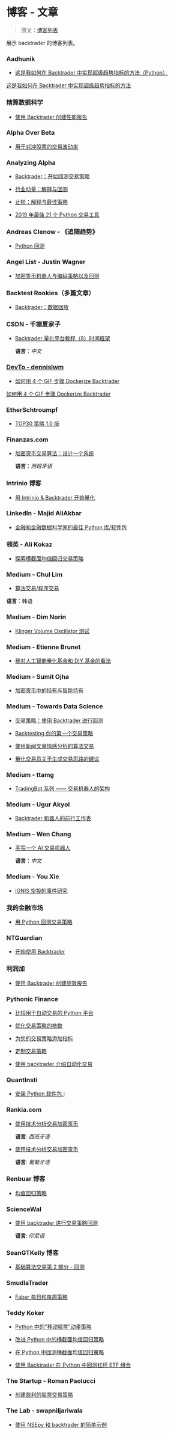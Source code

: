 # 博客 - 文章

> 原文：[博客列表](https://www.backtrader.com/home/references/blogs/)

展示 backtrader 的博客列表。

### Aadhunik

+   [这是我如何在 Backtrader 中实现超级趋势指标的方法（Python）](https://aadhunik.ml/this-is-how-i-implemented-super-trend-indicator-in-backtrader-python/)

[这是我如何在 Backtrader 中实现超级趋势指标的方法](https://aadhunik.ml/this-is-how-i-implemented-super-trend-indicator-in-backtrader-python/)

### 精算数据科学

+   [使用 Backtrader 创建性能报告](http://actuarialdatascience.com/backtrader_performance_report.html)

### Alpha Over Beta

+   [用于对冲股票的交易波动率](https://www.alphaoverbeta.net/trading-volatility-to-hedge-equity/)

### Analyzing Alpha

+   [Backtrader：开始回测交易策略](https://analyzingalpha.com/backtrader-backtesting-trading-strategies)

+   [行业动量：解释与回测](https://analyzingalpha.com/sector-momentum)

+   [止损：解释与最佳策略](https://analyzingalpha.com/stop-loss-for-stocks)

+   [2019 年最佳 21 个 Python 交易工具](https://analyzingalpha.com/python-trading-tools)

### Andreas Clenow - 《追随趋势》

+   [Python 回测](https://www.followingthetrend.com/2018/06/backtesting-with-python/)

### Angel List - Justin Wagner

+   [加密货币机器人与编码策略以及回测](https://angel.co/projects/729346-cryptocurrency-bot-with-encoded-strategies-and-backtesting?src=user_profile)

### Backtest Rookies（多篇文章）

+   [Backtrader：数据回放](https://backtest-rookies.com/2017/12/06/backtrader-data-replay/)

### CSDN - 千塘夏家子

+   [Backtrader 量化平台教程（8）时间框架](https://blog.csdn.net/qtlyx/article/details/72716995)

    **语言**：*中文*

### [DevTo - dennislwm](https://dev.to/dennislwm)

+   [如何用 4 个 GIF 步骤 Dockerize Backtrader](https://dev.to/dennislwm/how-to-dockerize-backtrader-in-4-gif-steps-4af2)

[如何用 4 个 GIF 步骤 Dockerize Backtrader](https://dev.to/dennislwm/how-to-dockerize-backtrader-in-4-gif-steps-4af2)

### EtherSchtroumpf

+   [TOP30 策略 1.0 版](https://blog.etherschtroumpf.money/2019/06/04/top30-strategy-1-0/)

### Finanzas.com

+   [加密货币交易算法：设计一个系统](http://www.finanzas.com/noticias/mercados/bolsas/20180718/cryptotrading-algoritmico-disenando-sistema-3876840.html)

    **语言**：*西班牙语*

### Intrinio 博客

+   [用 Intrinio & Backtrader 开始量化](https://blog.intrinio.com/a-quant-quickstart-with-intrinio-backtrader/)

### LinkedIn - Majid AliAkbar

+   [金融和金融数据科学家的最佳 Python 库/软件包](https://www.linkedin.com/pulse/best-python-librariespackages-finance-financial-data-majid-aliakbar/)

### 领英 - Ali Kokaz

+   [探索横截面均值回归交易策略](https://www.linkedin.com/pulse/exploring-cross-sectional-mean-reversion-trading-strategy-ali-kokaz-1f)

### Medium - Chul Lim

+   [算法交易/程序交易](https://medium.com/@chulla/algo-trading-%ED%94%84%EB%A1%9C%EA%B7%B8%EB%9E%A8-%ED%8A%B8%EB%A0%88%EC%9D%B4%EB%94%A9-fd7f88c99834)

**语言**：韩语

### Medium - Dim Norin

+   [Klinger Volume Oscillator 测试](https://medium.com/@uachatse/test-for-klinger-volume-oscillator-b234b66a9a84?source=---------2------------------)

### Medium - Etienne Brunet

+   [我对人工智能量化基金和 DIY 基金的看法](https://medium.com/@etiennebr/my-landscape-on-artificial-intelligence-quantitative-funds-and-diy-funds-13e1b4c25706)

### Medium - Sumit Ojha

+   [加密货币中的持有与智能持有](https://medium.com/@ojhasumit93/holding-vs-smart-holding-in-cryptocurrency-c3c9d89c85f)

### Medium - Towards Data Science

+   [交易策略：使用 Backtrader 进行回测](https://towardsdatascience.com/trading-strategy-back-testing-with-backtrader-6c173f29e37f)

+   [Backtesting 你的第一个交易策略](https://towardsdatascience.com/backtesting-your-first-trading-strategy-ad3977f3f2a)

+   [使用新闻文章情感分析的算法交易](https://towardsdatascience.com/https-towardsdatascience-com-algorithmic-trading-using-sentiment-analysis-on-news-articles-83db77966704)

+   [量化交易员关于生成交易思路的建议](https://towardsdatascience.com/quants-advice-on-generating-trading-ideas-580ea62672f3)

### Medium - ttamg

+   [TradingBot 系列 —— 交易机器人的架构](https://medium.com/@MattGosden/tradingbot-series-architecture-for-a-trading-bot-ac2352508c82)

### Medium - Ugur Akyol

+   [Backtrader 机器人的前行工作表](https://medium.com/@UgurAkyol1/walk-forward-worksheet-for-backtrader-81c7571099a1)

### Medium - Wen Chang

+   [手写一个 AI 交易机器人](https://medium.com/@meowent/%E5%8B%95%E6%89%8B%E5%AF%AB%E4%B8%80%E9%9A%BBai%E4%BA%A4%E6%98%93%E6%A9%9F%E5%99%A8%E4%BA%BA-e995500b55f7)

    **语言**：*中文*

### Medium - You Xie

+   [IGNIS 空投的事件研究](https://medium.com/@xyshell/event-study-on-ignis-airdrop-2f7a93bb24f4)

### 我的金融市场

+   [用 Python 回测交易策略](https://myfinancialmarkets.club/2017/11/23/backtest-a-trading-strategy-in-python/)

### NTGuardian

+   [开始使用 Backtrader](https://ntguardian.wordpress.com/2017/06/12/getting-started-with-backtrader/)

### 利润加

+   [使用 Backtrader 创建绩效报告](http://actuarialdatascience.com/backtrader_performance_report.html)

### Pythonic Finance

+   [比较用于自动交易的 Python 平台](https://randlow.github.io/posts/trading/trading-introduction/)

+   [优化交易策略的参数](https://randlow.github.io/posts/trading/trading-strat-parameter-opt/)

+   [为您的交易策略添加指标](https://randlow.github.io/posts/trading/trading-indicators-backtrader/)

+   [定制交易策略](https://randlow.github.io/posts/trading/trading-custom-backtrader/)

+   [使用 backtrader 介绍自动化交易](https://randlow.github.io/posts/trading/trading-intro-backtrader/)

### QuantInsti

+   [安装 Python 软件包 ;](https://blog.quantinsti.com/installing-python-packages/)

### Rankia.com

+   [使用技术分析交易加密货币](https://www.rankia.com/blog/blockchain-criptomonedas-bitcoin-ethereum/3968963-trading-criptodivisas-analisis-tecnico)

    **语言**: *西班牙语*

+   [使用技术分析交易加密货币](https://www.rankia.pt/trading-de-criptomoedas-com-analise-tecnica/)

    **语言**: *葡萄牙语*

### Renbuar 博客

+   [均值回归策略](https://renbuar.blogspot.com/2018/05/backtrader-multiple-data-feeds.html)

### ScienceWal

+   [使用 backtrader 进行交易策略回测](https://ms.sciencewal.com/61369-trading-strategy-back-testing-with-backtrader-6c173f29e37f-94)

    **语言**: *印尼语*

### SeanGTKelly 博客

+   [基础算法交易第 2 部分 - 回测](http://seangtkelley.me/blog/2018/08/15/algo-trading-pt2)

### SmudlaTrader

+   [Faber 每日和每周策略](https://smudlatrader.wordpress.com/tag/backtrader/)

### Teddy Koker

+   [Python 中的"移动股票"动量策略](https://teddykoker.com/2019/05/momentum-strategy-from-stocks-on-the-move-in-python/)

+   [改进 Python 中的横截面均值回归策略](https://teddykoker.com/2019/05/improving-cross-sectional-mean-reversion-strategy-in-python/)

+   [在 Python 中回测横截面均值回归策略](https://teddykoker.com/2019/04/backtesting-a-cross-sectional-mean-reversion-strategy-in-python/)

+   [使用 Backtrader 在 Python 中回测杠杆 ETF 组合](https://teddykoker.com/2019/04/backtesting-portfolios-of-leveraged-etfs-in-python-with-backtrader/)

### The Startup - Roman Paolucci

+   [创建盈利的股票交易策略](https://medium.com/swlh/build-a-profitable-stock-trading-bot-6ba376cba955)

### The Lab - swapniljariwala

+   [使用 NSEpy 和 backtrader 的简单示例](https://swapniljariwala.github.io/2017/11/03/NSEPy-with-backtrader.html)

